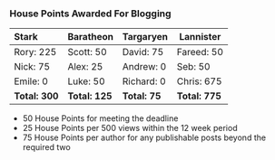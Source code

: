 ### House Points Awarded For Blogging
| Stark | Baratheon | Targaryen | Lannister |
| :--- | :----- | :---------------- | ------------- |
| Rory: 225 | Scott: 50 | David: 75 | Fareed: 50 |
| Nick: 75 | Alex: 25 | Andrew: 0 | Seb: 50 |
| Emile: 0 | Luke: 50 | Richard: 0 | Chris: 675 |
| **Total: 300** | **Total: 125** | **Total: 75** | **Total: 775** |

- 50 House Points for meeting the deadline
- 25 House Points per 500 views within the 12 week period
- 75 House Points per author for any publishable posts beyond the required two
